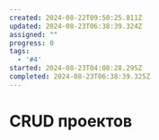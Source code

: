 ```yaml
---
created: 2024-08-22T09:50:25.811Z
updated: 2024-08-23T06:38:39.324Z
assigned: ""
progress: 0
tags:
  - '#4'
started: 2024-08-23T04:08:28.295Z
completed: 2024-08-23T06:38:39.325Z
---
```


# CRUD проектов
